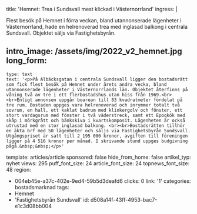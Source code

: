 title: 'Hemnet: Trea i Sundsvall mest klickad i Västernorrland'
ingress: |
  <p>Flest besök på Hemnet i förra veckan, bland utannonserade lägenheter i Västernorrland,  hade en helrenoverad trea med inglasad balkong i centrala Sundsvall. Objektet säljs via Fastighetsbyrån.
  </p>
  
intro_image: /assets/img/2022_v2_hemnet.jpg
long_form:
  -
    type: text
    text: '<p>På Albäcksgatan i centrala Sundsvall ligger den bostadsrätt som fick flest besök på Hemnet under årets andra vecka, bland utannonserade lägenheter i Västernorrlands län. Objektet återfinns på våning två av tre i ett flerbostadshus utan hiss från 1969.<br><br>Enligt annonsen uppgår boarean till 83 kvadratmeter fördelat på tre rum. Bostaden uppges vara helrenoverad och inrymmer totalt två sovrum, en hall, ett kaklat badrum med klinkergolv och fönster, ett stort vardagsrum med fönster i två väderstreck, samt ett Epoqkök med skåp i mörkgrått och bänkskiva i kvartskomposit. Lägenheten är också utrustad med en stor inglasad balkong. <br><br>Bostadsrätten tillhör en äkta brf med 50 lägenheter och säljs via Fastighetsbyrån Sundsvall. Utgångspriset är satt till 2 195 000 kronor, avgiften till föreningen ligger på 4 516 kronor per månad. I skrivande stund uppges budgivning pågå.&nbsp;&nbsp;</p>'
template: articles/article
sponsored: false
hide_from_home: false
artikel_typ: nyhet
views: 295
puff_font_size: 24
article_font_size: 24
topnews_font_size: 48
region:
  - 004eb45e-a37c-402e-9ed4-59b5d3deafd6
clicks: 0
link: '1'
categories: bostadsmarknad
tags:
  - Hemnet
  - 'Fastighetsbyrån Sundsvall'
id: d508a14f-43ff-4953-bac7-e1c3d08bb004

